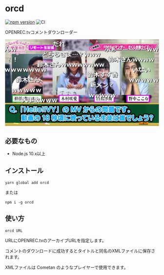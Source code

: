 # orcd

[![npm version](https://badge.fury.io/js/orcd.svg)](https://badge.fury.io/js/orcd)
![CI](https://github.com/ts1/orcd/workflows/CI/badge.svg)

OPENREC.tvコメントダウンローダー

![サンプル画像](https://github.com/ts1/orcd/blob/master/sample.jpg?raw=true)

## 必要なもの

- Node.js 10.x以上

## インストール

```
yarn global add orcd
```

または

```
npm i -g orcd
```

## 使い方

```
orcd URL 
```

URLにOPENREC.tvのアーカイブURLを指定します。

コメントのダウンロードに成功するとタイトルと同名のXMLファイルに保存されます。

XMLファイルは Cometan のようなプレイヤーで使用できます。
